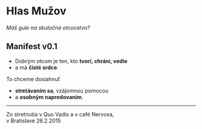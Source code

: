 # Hlas Mužov
*Máš gule na skutočné otcovstvo?*

## Manifest v0.1

- Dobrým otcom je ten, kto **tvorí, chráni, vedie**
- a má **čisté srdce**.

To chceme dosiahnuť 

- **stretávaním sa**, vzájomnou pomocou
- a **osobným napredovaním**.

---

Zo stretnutia v Quo Vadis a v café Nervosa,  
v Bratislave 26.2.2015
